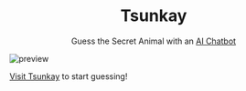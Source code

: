 <div align="center">

# Tsunkay

Guess the Secret Animal with an [AI Chatbot](https://tsunkay.vercel.app/)

</div>

![preview](assets/demo.gif)

[Visit Tsunkay](https://tsunkay.vercel.app/) to start guessing!
